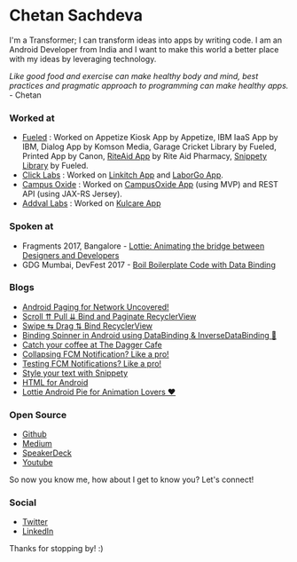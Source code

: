 # Chetan Sachdeva

I'm a Transformer; I can transform ideas into apps by writing code. I am an Android Developer from India and I want to make this world a better place with my ideas by leveraging technology.

_Like good food and exercise can make healthy body and mind, best practices and pragmatic approach to programming can make healthy apps._ - Chetan

### Worked at

- [Fueled](http://fueled.com/) : Worked on Appetize Kiosk App by Appetize, IBM IaaS App by IBM, Dialog App by Komson Media, Garage Cricket Library by Fueled, Printed App by Canon, [RiteAid App](https://play.google.com/store/apps/details?id=com.riteaid.android&hl=en) by Rite Aid Pharmacy, [Snippety Library](https://github.com/Fueled/snippety) by Fueled.
- [Click Labs](http://click-labs.com/) : Worked on [Linkitch App](https://play.google.com/store/apps/details?id=com.linkitch.kitch&hl=it) and [LaborGo App](https://play.google.com/store/apps/details?id=com.laborgo&hl=en). 
- [Campus Oxide](http://www.campusoxide.com/) : Worked on [CampusOxide App](https://play.google.com/store/apps/details?id=com.campusoxide.app.campusoxide&hl=en) (using MVP) and REST API (using JAX-RS Jersey).
- [Addval Labs](http://www.addvalabs.com/) : Worked on [Kulcare App](https://play.google.com/store/apps/details?id=com.kulcare.android.kulcarepatient&hl=en_IN)

### Spoken at

- Fragments 2017, Bangalore - [Lottie: Animating the bridge between Designers and Developers](https://speakerdeck.com/chetdeva/lottie-animating-the-bridge-between-designers-anddevelopers)
- GDG Mumbai, DevFest 2017 - [Boil Boilerplate Code with Data Binding](https://speakerdeck.com/chetdeva/boil-boilerplate-code-with-data-binding)

### Blogs

- [Android Paging for Network Uncovered!](https://medium.com/@chet.deva/android-paging-for-network-uncovered-b9cb85ca637b)
- [Scroll ⇈ Pull ⇊ Bind and Paginate RecyclerView](https://medium.com/fueled-engineering/scroll-pull-bind-paginate-recyclerview-30d5aed8b43a)
- [Swipe ⇆ Drag ⇅ Bind RecyclerView](https://medium.com/fueled-engineering/swipe-drag-bind-recyclerview-817408125530)
- [Binding Spinner in Android using DataBinding & InverseDataBinding 💫](https://medium.com/fueled-engineering/binding-spinner-in-android-c5fa8c084480)
- [Catch your coffee at The Dagger Cafe](https://medium.com/@chet.deva/catch-your-coffee-at-the-dagger-cafe%EF%B8%8F-2e9be457b09d)
- [Collapsing FCM Notification? Like a pro!](https://medium.com/fueled-engineering/collapsing-fcm-notification-like-a-pro-102a4946b350)
- [Testing FCM Notifications? Like a pro!](https://medium.com/fueled-engineering/testing-fcm-notifications-like-a-pro-e3db32d87e84)
- [Style your text with Snippety](https://medium.com/fueled-engineering/style-your-text-using-snippety-9d205eb02fde)
- [HTML for Android](https://medium.com/fueled-engineering/html-for-android-a3ea62f101b9)
- [Lottie Android Pie for Animation Lovers ❤](https://medium.com/fueled-engineering/lottie-android-pie-for-animation-lovers-cd9d608fa039)

### Open Source

- [Github](https://github.com/chetdeva)
- [Medium](https://medium.com/@chet.deva)
- [SpeakerDeck](https://speakerdeck.com/chetdeva)
- [Youtube](https://www.youtube.com/channel/UC_4TBWZcI-tdZ02wESTRVNw)

So now you know me, how about I get to know you? Let's connect!

### Social

- [Twitter](https://twitter.com/Chetsachdeva)
- [LinkedIn](https://www.linkedin.com/in/chetsacheva)

Thanks for stopping by! :)
